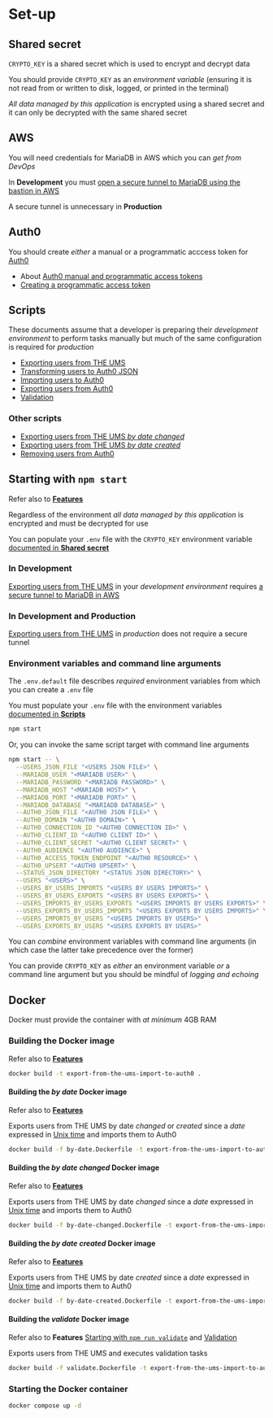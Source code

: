 # Set-up

## Shared secret

`CRYPTO_KEY` is a shared secret which is used to encrypt and decrypt data

You should provide `CRYPTO_KEY` as an _environment variable_ (ensuring it is not read from or written to disk, logged, or printed in the terminal)

_All data managed by this application_ is encrypted using a shared secret and it can only be decrypted with the same shared secret

## AWS

You will need credentials for MariaDB in AWS which you can _get from DevOps_

In **Development** you must [open a secure tunnel to MariaDB using the bastion in AWS](docs/opening-a-tunnel.md)

A secure tunnel is unnecessary in **Production**

## Auth0

You should create _either_ a manual or a programmatic acccess token for [Auth0](https://manage.auth0.com)

- About [Auth0 manual and programmatic access tokens](docs/auth0-manual-and-programmatic-access-tokens.md)
- [Creating a programmatic access token](docs/creating-a-programmatic-access-token.md)

## Scripts

These documents assume that a developer is preparing their _development environment_ to perform tasks manually but much of the same configuration is required for _production_

- [Exporting users from THE UMS](docs/exporting-users-from-the-ums.md)
- [Transforming users to Auth0 JSON](docs/transforming-users-from-the-ums-json-to-auth0-json.md)
- [Importing users to Auth0](docs/importing-users-to-auth0.md)
- [Exporting users from Auth0](docs/exporting-users-from-auth0.md)
- [Validation](docs/validation.md)

### Other scripts

- [Exporting users from THE UMS _by date changed_](docs/exporting-users-from-the-ums-by-date-changed.md)
- [Exporting users from THE UMS _by date created_](docs/exporting-users-from-the-ums-by-date-created.md)
- [Removing users from Auth0](docs/removing-users-from-auth0.md)

## Starting with `npm start`

Refer also to [**Features**](application-features.md#starting-with-npm-start)

Regardless of the environment _all data managed by this application_ is encrypted and must be decrypted for use

You can populate your `.env` file with the `CRYPTO_KEY` environment variable [documented in **Shared secret**](#shared-secret)

### In Development

[Exporting users from THE UMS](docs/exporting-users-from-the-ums.md) in your _development environment_ requires [a secure tunnel to MariaDB in AWS](docs/opening-a-tunnel.md)

### In Development and Production

[Exporting users from THE UMS](docs/exporting-users-from-the-ums.md) in _production_ does not require a secure tunnel

### Environment variables and command line arguments

The `.env.default` file describes _required_ environment variables from which you can create a `.env` file

You must populate your `.env` file with the environment variables [documented in **Scripts**](#scripts)

```bash
npm start
```

Or, you can invoke the same script target with command line arguments

```bash
npm start -- \
  --USERS_JSON_FILE "<USERS JSON FILE>" \
  --MARIADB_USER "<MARIADB USER>" \
  --MARIADB_PASSWORD "<MARIADB PASSWORD>" \
  --MARIADB_HOST "<MARIADB HOST>" \
  --MARIADB_PORT "<MARIADB PORT>" \
  --MARIADB_DATABASE "<MARIADB DATABASE>" \
  --AUTH0_JSON_FILE "<AUTH0 JSON FILE>" \
  --AUTH0_DOMAIN "<AUTH0 DOMAIN>" \
  --AUTH0_CONNECTION_ID "<AUTH0 CONNECTION ID>" \
  --AUTH0_CLIENT_ID "<AUTH0 CLIENT ID>" \
  --AUTH0_CLIENT_SECRET "<AUTH0 CLIENT SECRET>" \
  --AUTH0_AUDIENCE "<AUTH0 AUDIENCE>" \
  --AUTH0_ACCESS_TOKEN_ENDPOINT "<AUTH0 RESOURCE>" \
  --AUTH0_UPSERT "<AUTH0 UPSERT>" \
  --STATUS_JSON_DIRECTORY "<STATUS JSON DIRECTORY>" \
  --USERS "<USERS>" \
  --USERS_BY_USERS_IMPORTS "<USERS BY USERS IMPORTS>" \
  --USERS_BY_USERS_EXPORTS "<USERS BY USERS EXPORTS>" \
  --USERS_IMPORTS_BY_USERS_EXPORTS "<USERS IMPORTS BY USERS EXPORTS>" \
  --USERS_EXPORTS_BY_USERS_IMPORTS "<USERS EXPORTS BY USERS IMPORTS>" \
  --USERS_IMPORTS_BY_USERS "<USERS IMPORTS BY USERS>" \
  --USERS_EXPORTS_BY_USERS "<USERS EXPORTS BY USERS>"
```

You can _combine_ environment variables with command line arguments (in which case the latter take precedence over the former)

You can provide `CRYPTO_KEY` as _either_ an environment variable _or_ a command line argument but you should be mindful of _logging and echoing_

## Docker

Docker must provide the container with _at minimum_ 4GB RAM

### Building the Docker image

Refer also to [**Features**](application-features.md#starting-with-npm-start)

```bash
docker build -t export-from-the-ums-import-to-auth0 .
```

#### Building the _by date_ Docker image

Refer also to [**Features**](application-features.md#starting-with-npm-run-startby-date)

Exports users from THE UMS by date _changed_ or _created_ since a _date_ expressed in [Unix time](https://www.unixtimestamp.com/) and imports them to Auth0

```bash
docker build -f by-date.Dockerfile -t export-from-the-ums-import-to-auth0 .
```

#### Building the _by date changed_ Docker image

Refer also to [**Features**](application-features.md#starting-with-npm-run-startby-date-changed)

Exports users from THE UMS by date _changed_ since a _date_ expressed in [Unix time](https://www.unixtimestamp.com/) and imports them to Auth0

```bash
docker build -f by-date-changed.Dockerfile -t export-from-the-ums-import-to-auth0 .
```

#### Building the _by date created_ Docker image

Refer also to [**Features**](application-features.md#starting-with-npm-run-startby-date-created)

Exports users from THE UMS by date _created_ since a _date_ expressed in [Unix time](https://www.unixtimestamp.com/) and imports them to Auth0

```bash
docker build -f by-date-created.Dockerfile -t export-from-the-ums-import-to-auth0 .
```

#### Building the _validate_ Docker image

Refer also to **Features** [Starting with `npm run validate`](application-features.md#starting-with-npm-run-validate) and [Validation](application-features.md#validation)

Exports users from THE UMS and executes validation tasks

```bash
docker build -f validate.Dockerfile -t export-from-the-ums-import-to-auth0 .
```

### Starting the Docker container

```bash
docker compose up -d
```
